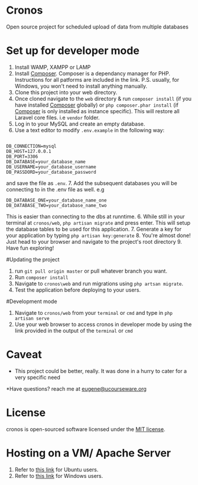 # Cronos
Open source project for scheduled upload of data from multiple databases

# Set up for developer mode
1. Install WAMP, XAMPP or LAMP
2. Install [Composer](https://getcomposer.org/doc/00-intro.md). Composer is a dependancy manager for PHP. Instructions for all patforms are included in the link. P.S. usually, for Windows, you won't need to install anything manually.
3. Clone this project into your web directory.
4. Once cloned navigate to the `web` directory & run `composer install` (if you have installed [Composer](https://getcomposer.org/doc/00-intro.md) globally) or `php composer.phar install` (if [Composer](https://getcomposer.org/doc/00-intro.md) is only installed as instance specific).
 This will restore all Laravel core files. i.e `vendor` folder.
4. Log in to your MySQL and create an empty database.
5. Use a text editor to modify `.env.example` in the following way:
 ```

DB_CONNECTION=mysql
DB_HOST=127.0.0.1
DB_PORT=3306
DB_DATABASE=your_database_name
DB_USERNAME=your_database_username
DB_PASSDORD=your_database_password
```
and save the file as `.env`.
7. Add the subsequent databases you will be connecting to in the .env file as well. e.g
 ```
DB_DATABASE_ONE=your_database_name_one
DB_DATABASE_TWO=your_database_name_two
```
This is easier than connecting to the dbs at runntime.
6. While still in your terminal at `cronos/web`, `php artisan migrate` and press enter. This will setup the database tables to be used for this application.
7. Generate a key for your application by typing `php artisan key:generate`
8. You're almost done! Just head to your browser and navigate to the project's root directory
9. Have fun exploring!

#Updating the project

1. run `git pull origin master` or pull whatever branch you want.
2. Run `composer install`
3. Navigate to `cronos\web` and run migrations using `php artsan migrate`.
4. Test the application before deploying to your users.

#Development mode
1. Navigate to `cronos/web` from your `terminal` or `cmd` and type in `php artisan serve`
2. Use your web browser to access cronos in developer mode by using the link provided in the output of the `terminal` or `cmd`

# Caveat
- This project could be better, really. It was done in a hurry to cater for a very specific need

*Have questions? reach me at eugene@ucourseware.org

# License

cronos is open-sourced software licensed under the [MIT license](http://opensource.org/licenses/MIT).

# Hosting on a VM/ Apache Server

1. Refer to [this link](https://www.digitalocean.com/community/tutorials/how-to-set-up-apache-virtual-hosts-on-ubuntu-14-04-lts) for Ubuntu users.
2. Refer to [this link](https://john-dugan.com/wamp-vhost-setup/) for Windows users.